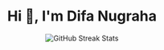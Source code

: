 <h1 align="center">Hi 👋, I'm Difa Nugraha</h1>

<p align="center">
  <img src="https://nirzak-streak-stats.vercel.app/?user=DifaaNug&theme=dark&hide_border=false" alt="GitHub Streak Stats">
</p>


